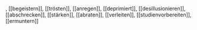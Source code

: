 , [[begeistern]], [[trösten]], [[anregen]], [[deprimiert]], [[desillusionieren]], [[abschrecken]], [[stärken]], [[abraten]], [[verleiten]], [[studienvorbereiten]], [[ermuntern]]